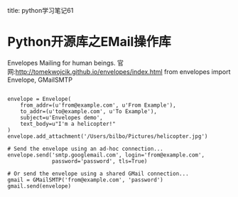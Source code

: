 title: python学习笔记61 

#  Python开源库之EMail操作库 
Envelopes
Mailing for human beings.
官网:http://tomekwojcik.github.io/envelopes/index.html
from envelopes import Envelope, GMailSMTP

```

envelope = Envelope(
    from_addr=(u'from@example.com', u'From Example'),
    to_addr=(u'to@example.com', u'To Example'),
    subject=u'Envelopes demo',
    text_body=u"I'm a helicopter!"
)
envelope.add_attachment('/Users/bilbo/Pictures/helicopter.jpg')

# Send the envelope using an ad-hoc connection...
envelope.send('smtp.googlemail.com', login='from@example.com',
              password='password', tls=True)

# Or send the envelope using a shared GMail connection...
gmail = GMailSMTP('from@example.com', 'password')
gmail.send(envelope)

```
